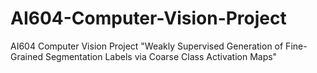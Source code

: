 # AI604-Computer-Vision-Project
AI604 Computer Vision Project "Weakly Supervised Generation of Fine-Grained Segmentation Labels via Coarse Class Activation Maps"
